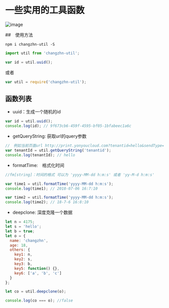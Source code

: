 # 一些实用的工具函数

![image](https://www.travis-ci.org/Joo-fanChang/changzhn-util.svg?branch=master)

##　使用方法
```shell
npm i changzhn-util -S
```


```js
import util from 'changzhn-util';

var id = util.uuid();
```
或者
```js
var util = require('changzhn-util');

```


## 函数列表
- uuid：生成一个随机的id
```js
var id = util.uuid();
console.log(id); // 9f673cb6-459f-4595-bf05-1bfabeec1a6c
```

- getQueryString: 获取url的query参数
```js
//　例如当前页面url http://print.yonyoucloud.com?tenantid=hello&sendType=2
var tenantId = util.getQueryString('tenantid');
console.log(tenantId); // hello
```

- formatTime:　格式化时间
```js
//fm[string]：时间的格式 可以为 'yyyy-MM-dd h:m:s' 或者 'yy-M-d h:m:s'

var time1 = util.formatTime('yyyy-MM-dd h:m:s');
console.log(time1); // 2018-07-06 16:7:10

var time2 = util.formatTime('yyyy-MM-dd h:m:s');
console.log(time2); // 18-7-6 16:8:10
```

- deepclone: 深度克隆一个数据
```js
let n = 4175;
let s = 'hello';
let b = true;
let o = {
  name: 'changzhn',
  age: 18,
  others: {
    key1: n,
    key2: s,
    key3: b,
    key5: function() {},
    key6: ['a', 'b', 'c']
  }
};

let co = util.deepclone(o);

console.log(co === o); //false
```

